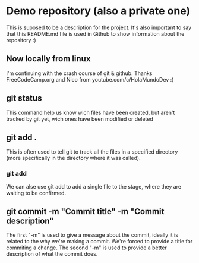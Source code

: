 # Demo repository (also a private one)

This is suposed to be a description for the project.
It's also important to say that this README.md file is used in Github to show information about the repository :)

## Now locally from linux

I'm continuing with the crash course of git & github. Thanks FreeCodeCamp.org and Nico from youtube.com/c/HolaMundoDev :)

## git status 

This command help us know wich files have been created, but aren't tracked by git yet, wich ones have been modified or deleted

## git add .

This is often used to tell git to track all the files in a specified directory (more specifically in the directory where it was called).

### git add <filename>

We can alse use git add to add a single file to the stage, where they are waiting to be confirmed.

## git commit -m "Commit title" -m "Commit description"

The first "-m" is used to give a message about the commit, ideally it is related to the why we're making a commit.
We're forced to provide a title for commiting a change.
The second "-m" is used to provide a better description of what the commit does.
